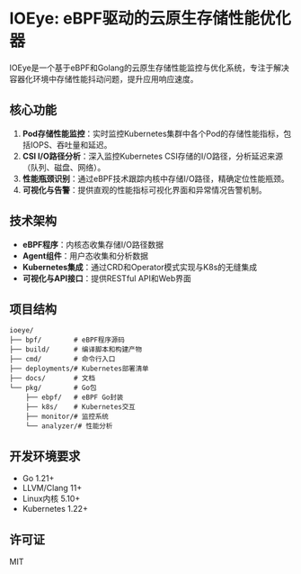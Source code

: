 # IOEye: eBPF驱动的云原生存储性能优化器

IOEye是一个基于eBPF和Golang的云原生存储性能监控与优化系统，专注于解决容器化环境中存储性能抖动问题，提升应用响应速度。

## 核心功能

1. **Pod存储性能监控**：实时监控Kubernetes集群中各个Pod的存储性能指标，包括IOPS、吞吐量和延迟。
2. **CSI I/O路径分析**：深入监控Kubernetes CSI存储的I/O路径，分析延迟来源（队列、磁盘、网络）。
3. **性能瓶颈识别**：通过eBPF技术跟踪内核中存储I/O路径，精确定位性能瓶颈。
4. **可视化与告警**：提供直观的性能指标可视化界面和异常情况告警机制。

## 技术架构

- **eBPF程序**：内核态收集存储I/O路径数据
- **Agent组件**：用户态收集和分析数据
- **Kubernetes集成**：通过CRD和Operator模式实现与K8s的无缝集成
- **可视化与API接口**：提供RESTful API和Web界面

## 项目结构

```
ioeye/
├── bpf/        # eBPF程序源码
├── build/      # 编译脚本和构建产物
├── cmd/        # 命令行入口
├── deployments/# Kubernetes部署清单
├── docs/       # 文档
└── pkg/        # Go包
    ├── ebpf/   # eBPF Go封装
    ├── k8s/    # Kubernetes交互
    ├── monitor/# 监控系统
    └── analyzer/# 性能分析
```

## 开发环境要求

- Go 1.21+
- LLVM/Clang 11+
- Linux内核 5.10+
- Kubernetes 1.22+

## 许可证

MIT 